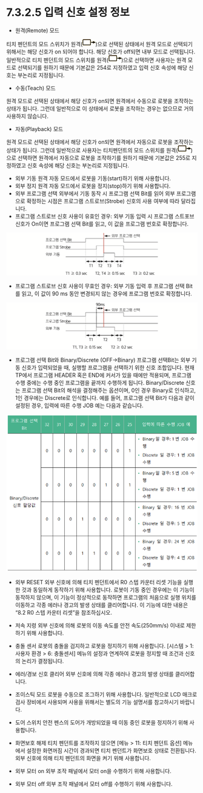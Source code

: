 # 7.3.2.5 입력 신호 설정 정보

* 원격\(Remote\) 모드

티치 펜던트의 모드 스위치가 원격\(![](../../../.gitbook/assets/sb-remote.png)\)으로 선택된 상태에서 원격 모드로 선택되기 위해서는 해당 신호가 on 되어야 합니다. 해당 신호가 off되면 내부 모드로 선택됩니다. 일반적으로 티치 펜던트의 모드 스위치를 원격\(![](../../../.gitbook/assets/sb-remote.png)\)으로 선택하면 사용자는 원격 모드로 선택되기를 원하기 때문에 기본값은 254로 지정하였고 입력 신호 속성에 해당 신호는 부논리로 지정됩니다.  


* 수동\(Teach\) 모드

원격 모드로 선택된 상태에서 해당 신호가 on되면 원격에서 수동으로 로봇을 조작하는 상태가 됩니다. 그런데 일반적으로 이 상태에서 로봇을 조작하는 경우는 없으므로 거의 사용하지 않습니다.  
  


* 자동\(Playback\) 모드

원격 모드로 선택된 상태에서 해당 신호가 on되면 원격에서 자동으로 로봇을 조작하는 상태가 됩니다. 그런데 일반적으로 사용자는 티치펜던트의 모드 스위치를 원격\(![](../../../.gitbook/assets/sb-remote.png)\)으로 선택하면 원격에서 자동으로 로봇을 조작하기를 원하기 때문에 기본값은 255로 지정하였고 신호 속성에 해당 신호는 부논리로 지정됩니다.  
  


* 외부 기동 원격 자동 모드에서 로봇을 기동\(start\)하기 위해 사용합니다.  
* 외부 정지 원격 자동 모드에서 로봇을 정지\(stop\)하기 위해 사용합니다.  
* 외부 프로그램 선택 외부에서 기동 동작 시 프로그램 선택 Bit를 읽어 외부 프로그램으로 확정하는 시점은 프로그램 스트로브\(Strobe\) 신호의 사용 여부에 따라 달라집니다.  
* 프로그램 스트로브 신호 사용이 유효인 경우: 외부 기동 입력 시 프로그램 스트포브 신호가 On이면 프로그램 선택 Bit를 읽고, 이 값을 프로그램 번호로 확정합니다.  

![&#xADF8;&#xB9BC; 52 &#xD504;&#xB85C;&#xADF8;&#xB7A8; &#xC2A4;&#xD2B8;&#xB85C;&#xBE0C;&#xC2E0;&#xD638; &amp;lt;&#xC720;&#xD6A8;&amp;gt; &#xC2DC; &#xC678;&#xBD80; &#xD504;&#xB85C;&#xADF8;&#xB7A8; &#xC120;&#xD0DD; &#xC120;&#xB3C4;](../../../.gitbook/assets/io-signal-strobe1.png)

* 프로그램 스트로브 신호 사용이 무효인 경우: 외부 기동 입력 후 프로그램 선택 Bit를 읽고, 이 값이 90 ms 동안 변경되지 않는 경우에 프로그램 번호로 확정합니다.

![&#xADF8;&#xB9BC; 53 &#xD504;&#xB85C;&#xADF8;&#xB7A8; &#xC2A4;&#xD2B8;&#xB85C;&#xBE0C;&#xC2E0;&#xD638; &amp;lt;&#xBB34;&#xD6A8;&amp;gt; &#xC2DC; &#xC678;&#xBD80; &#xD504;&#xB85C;&#xADF8;&#xB7A8; &#xC120;&#xD0DD; &#xC120;&#xB3C4;](../../../.gitbook/assets/io-signal-strobe2.png)

* 프로그램 선택 Bit와 Binary/Discrete \(OFF→Binary\) 프로그램 선택Bit는 외부 기동 신호가 입력되었을 때, 실행할 프로그램을 선택하기 위한 신호 조합입니다. 현재 TP에서 프로그램 HEADER 혹은 END에 커서가 있을 때에만 적용되며, 프로그램 수행 중에는 수행 중인 프로그램을 끝까지 수행하게 됩니다.  Binary/Discrete 신호는 프로그램 선택 Bit의 해석을 결정해주는 옵션이며, 0인 경우 Binary로 인식하고, 1인 경우에는 Discrete로 인식합니다.  예를 들어, 프로그램 선택 Bit가 다음과 같이 설정된 경우, 입력에 따른 수행 JOB 예는 다음과 같습니다.

![](../../../.gitbook/assets/image%20%28181%29.png)

* 외부 RESET  외부 신호에 의해 티치 펜던트에서 R0 스텝 카운터 리셋 기능을 실행한 것과 동일하게 동작하기 위해 사용합니다. 로봇이 기동 중인 경우에는 이 기능이 동작하지 않으며, 이 기능이 정상적으로 동작하면 프로그램의 처음으로 실행 위치를 이동하고 각종 에러나 경고의 발생 상태를 클리어합니다. 이 기능에 대한 내용은 “8.2 R0 스텝 카운터 리셋”을 참조하십시오.



* 저속 지령 외부 신호에 의해 로봇의 이동 속도를 안전 속도\(250mm/s\) 이내로 제한하기 위해 사용합니다.  
* 충돌 센서 로봇의 충돌을 검지하고 로봇을 정지하기 위해 사용합니다. \[시스템 &gt; 1: 사용자 환경 &gt; 6: 충돌센서\] 메뉴의 설정과 연계하여 로봇을 정지할 때 조건과 신호의 논리가 결정됩니다.  
* 에러/경보 신호 클리어 외부 신호에 의해 각종 에러나 경고의 발생 상태를 클리어합니다.  
* 조이스틱 모드 로봇을 수동으로 조그하기 위해 사용합니다. 일반적으로 LCD 매크로 검사 장비에서 사용되며 사용을 위해서는 별도의 기능 설명서를 참고하시기 바랍니다.  
* 도어 스위치 안전 펜스의 도어가 개방되었을 때 이동 중인 로봇을 정지하기 위해 사용합니다. 
* 화면보호 해제 티치 펜던트를 조작하지 않으면 \[메뉴 &gt; 11: 티치 펜던트 옵션\] 메뉴에서 설정한 화면꺼짐 시간이 경과되면 티치 펜던트가 화면보호 상태로 전환됩니다. 외부 신호에 의해 티치 펜던트의 화면을 켜기 위해 사용합니다. 
*  외부 모터 on 외부 조작 패널에서 모터 on을 수행하기 위해 사용합니다.  
* 외부 모터 off 외부 조작 패널에서 모터 off를 수행하기 위해 사용합니다.



